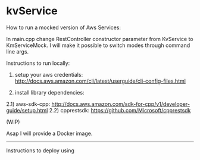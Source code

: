 # kvService

How to run a mocked version of Aws Services:

  In main.cpp change RestController constructor parameter from KvService to KmServiceMock.
  I will make it possible to switch modes through command line args.

Instructions to run locally:

1) setup your aws credentials: http://docs.aws.amazon.com/cli/latest/userguide/cli-config-files.html

2) install library dependencies:

  2.1) aws-sdk-cpp: http://docs.aws.amazon.com/sdk-for-cpp/v1/developer-guide/setup.html
  2.2) cpprestsdk: https://github.com/Microsoft/cpprestsdk
  
  (WIP)

Asap I will provide a Docker image.

------

Instructions to deploy using 
